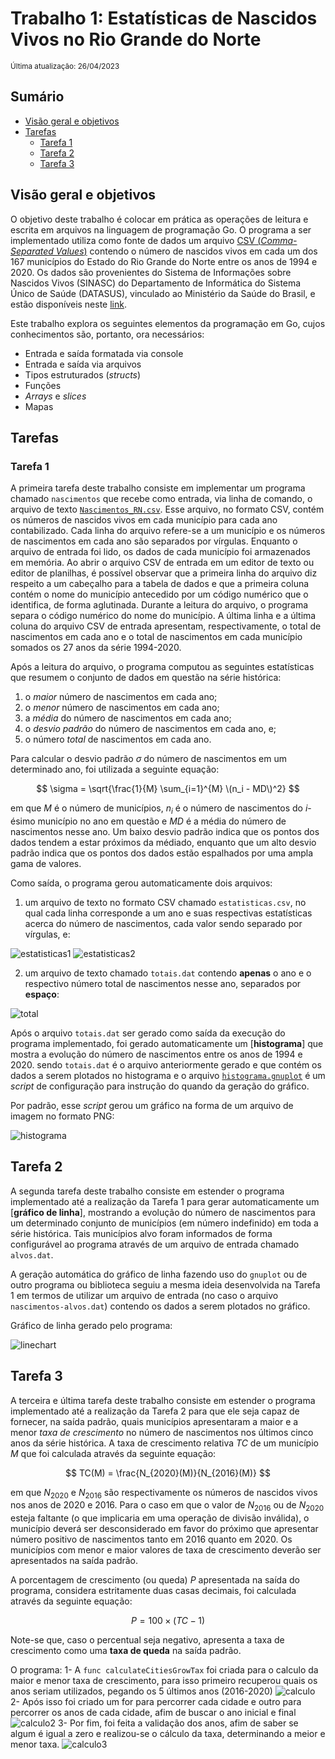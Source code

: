 # Trabalho 1: Estatísticas de Nascidos Vivos no Rio Grande do Norte

<sub>Última atualização: 26/04/2023</sub>

## Sumário

- [Visão geral e objetivos](#visão-geral-e-objetivos)  
- [Tarefas](#tarefas)
  - [Tarefa 1](#tarefa-1)
  - [Tarefa 2](#tarefa-2)
  - [Tarefa 3](#tarefa-3)

## Visão geral e objetivos

O objetivo deste trabalho é colocar em prática as operações de leitura e escrita em arquivos na linguagem de programação Go. O programa a ser implementado utiliza como fonte de dados um arquivo [CSV (*Comma-Separated Values*)](https://en.wikipedia.org/wiki/Comma-separated_values) contendo o número de nascidos vivos em cada um dos 167 municípios do Estado do Rio Grande do Norte entre os  anos de 1994 e 2020. Os dados são provenientes do Sistema de Informações sobre Nascidos Vivos (SINASC) do Departamento de Informática do Sistema Único de Saúde (DATASUS), vinculado ao Ministério da Saúde do Brasil, e estão disponíveis neste [link](http://tabnet.datasus.gov.br/cgi/deftohtm.exe?sinasc/cnv/nvbr.def).

Este trabalho explora os seguintes elementos da programação em Go, cujos conhecimentos são, portanto, ora necessários:

- Entrada e saída formatada via console
- Entrada e saída via arquivos
- Tipos estruturados (*structs*)
- Funções
- *Arrays* e *slices*
- Mapas

## Tarefas

### Tarefa 1

A primeira tarefa deste trabalho consiste em implementar um programa chamado `nascimentos` que recebe como entrada, via linha de comando, o arquivo de texto [`Nascimentos_RN.csv`](Nascimentos_RN.csv). Esse arquivo, no formato CSV, contém os números de nascidos vivos em cada município para cada ano contabilizado. Cada linha do arquivo refere-se a um município e os números de nascimentos em cada ano são separados por vírgulas. Enquanto o arquivo de entrada foi lido, os dados de cada município foi armazenados em memória. 
Ao abrir o arquivo CSV de entrada em um editor de texto ou editor de planilhas, é possível observar que a primeira linha do arquivo diz respeito a um cabeçalho para a tabela de dados e que a primeira coluna contém o nome do município antecedido por um código numérico que o identifica, de forma aglutinada. Durante a leitura do arquivo, o programa separa o código numérico do nome do município. A última linha e a última coluna do arquivo CSV de entrada apresentam, respectivamente, o total de nascimentos em cada ano e o total de nascimentos em cada município somados os 27 anos da série 1994-2020. 

Após a leitura do arquivo, o programa computou as seguintes estatísticas que resumem o conjunto de dados em questão na série histórica:

1. o *maior* número de nascimentos em cada ano;
2. o *menor* número de nascimentos em cada ano;
3. a *média* do número de nascimentos em cada ano;
4. o *desvio padrão* do número de nascimentos em cada ano, e;
5. o número *total* de nascimentos em cada ano.

Para calcular o desvio padrão $\sigma$ do número de nascimentos em um determinado ano, foi utilizada a seguinte equação:

$$ \sigma = \sqrt{\frac{1}{M} \sum_{i=1}^{M} \(n_i - MD\)^2} $$

em que $M$ é o número de municípios, $n_i$ é o número de nascimentos do $i$-ésimo município no ano em questão e $MD$ é a média do número de nascimentos nesse ano. Um baixo desvio padrão indica que os pontos dos dados tendem a estar próximos da médiado, enquanto que um alto desvio padrão indica que os pontos dos dados estão espalhados por uma ampla gama de valores.

Como saída, o programa gerou automaticamente dois arquivos:

1. um arquivo de texto no formato CSV chamado `estatisticas.csv`, no qual cada linha corresponde a um ano e suas respectivas estatísticas acerca do número de nascimentos, cada valor sendo separado por vírgulas, e:

![estatisticas1](https://user-images.githubusercontent.com/96318894/236652201-48bd2dfa-62e9-4255-86da-43dff62ac970.png)
![estatisticas2](https://user-images.githubusercontent.com/96318894/236652242-086ef512-25d0-4719-89dd-9b4ae605acf3.png)


2. um arquivo de texto chamado `totais.dat` contendo **apenas** o ano e o respectivo número total de nascimentos nesse ano, separados por **espaço**:

![total](https://user-images.githubusercontent.com/96318894/236652290-1ba3ae49-22d0-41a5-bb81-dc1aa95ebc3a.png)

Após o arquivo `totais.dat` ser gerado como saída da execução do programa implementado, foi gerado automaticamente um [**histograma**] que mostra a evolução do número de nascimentos entre os anos de 1994 e 2020. 
sendo `totais.dat` é o arquivo anteriormente gerado e que contém os dados a serem plotados no histograma e o arquivo [`histograma.gnuplot`](histograma.gnuplot) é um *script* de configuração para instrução do quando da geração do gráfico.

Por padrão, esse *script* gerou um gráfico na forma de um arquivo de imagem no formato PNG: 

![histograma](https://user-images.githubusercontent.com/96318894/236651133-25eddaab-47b7-47a6-bac6-58a240d1dbcc.png)

## Tarefa 2

A segunda tarefa deste trabalho consiste em estender o programa implementado até a realização da Tarefa 1 para gerar automaticamente um [**gráfico de linha**], mostrando a evolução do número de nascimentos para um determinado conjunto de municípios (em número indefinido) em toda a série histórica. Tais municípios alvo foram informados de forma configurável ao programa através de um arquivo de entrada chamado `alvos.dat`.

A geração automática do gráfico de linha fazendo uso do `gnuplot` ou de outro programa ou biblioteca seguiu a mesma ideia desenvolvida na Tarefa 1 em termos de utilizar um arquivo de entrada (no caso o arquivo `nascimentos-alvos.dat`) contendo os dados a serem plotados no gráfico.

Gráfico de linha gerado pelo programa:

![linechart](https://user-images.githubusercontent.com/96318894/236651325-15aa328f-3348-4af1-9886-2b6406e6502d.png)

## Tarefa 3 

A terceira e última tarefa deste trabalho consiste em estender o programa implementado até a realização da Tarefa 2 para que ele seja capaz de fornecer, na saída padrão, quais municípios apresentaram a maior e a menor *taxa de crescimento* no número de nascimentos nos últimos cinco anos da série histórica. A taxa de crescimento relativa $TC$ de um município $M$ que foi calculada através da seguinte equação:

$$ TC(M) = \frac{N_{2020}(M)}{N_{2016}(M)} $$

em que $N_{2020}$ e $N_{2016}$ são respectivamente os números de nascidos vivos nos anos de 2020 e 2016. Para o caso em que o valor de $N_{2016}$ ou de $N_{2020}$ esteja faltante (o que implicaria em uma operação de divisão inválida), o município deverá ser desconsiderado em favor do próximo que apresentar número positivo de nascimentos tanto em 2016 quanto em 2020. Os municípios com menor e maior valores de taxa de crescimento deverão ser apresentados na saída padrão. 

A porcentagem de crescimento (ou queda) $P$ apresentada na saída do programa, considera estritamente duas casas decimais, foi calculada através da seguinte equação:

$$ P = 100 \times (TC - 1) $$

Note-se que, caso o percentual seja negativo, apresenta a taxa de crescimento como uma **taxa de queda** na saída padrão.

O programa:
  1- A `func calculateCitiesGrowTax` foi criada para o calculo da maior e menor taxa de crescimento, para isso primeiro recuperou quais os anos seriam utilizados, pegando os 5 últimos anos (2016-2020)
![calculo](https://user-images.githubusercontent.com/96318894/236679553-b6fd5f95-055b-4b8e-96e6-edae927f4257.png)
  2- Após isso foi criado um for para percorrer cada cidade e outro para percorrer os anos de cada cidade, afim de buscar o ano inicial e final
![calculo2](https://user-images.githubusercontent.com/96318894/236679643-f6da0e7d-4df0-4859-9d99-bb810160f390.png)
  3- Por fim, foi feita a validação dos anos, afim de saber se algum é igual a zero e realizou-se o cálculo da taxa, determinando a meior e menor taxa.
![calculo3](https://user-images.githubusercontent.com/96318894/236679698-c9263d61-53e3-4293-aa0a-4b32f4e5457d.png)








